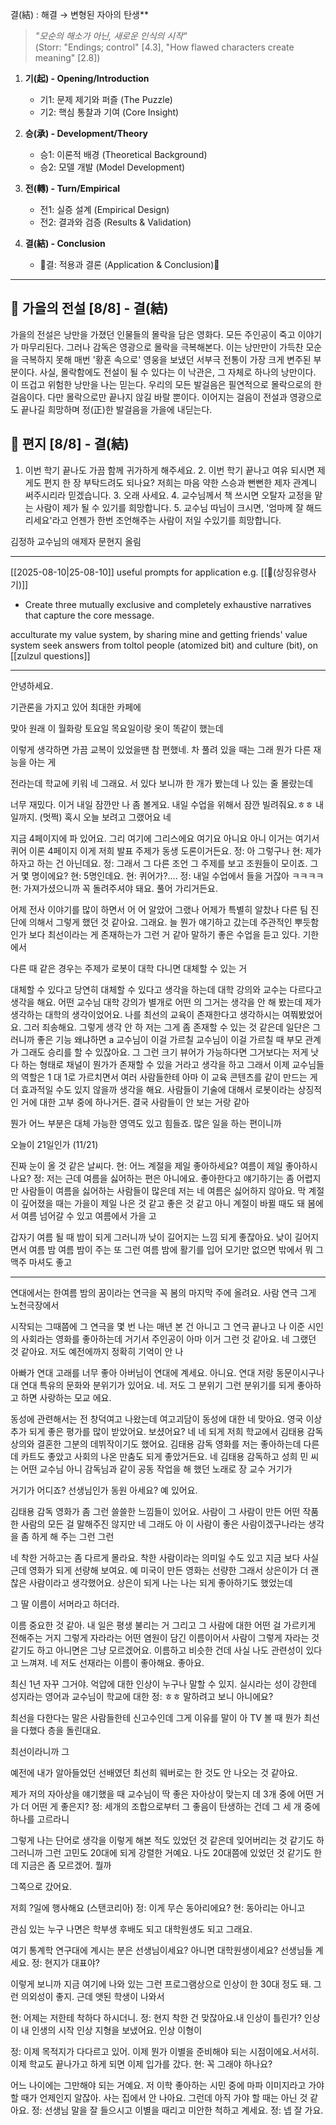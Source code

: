결(結) : 해결 → 변형된 자아의 탄생**

> _"모순의 해소가 아닌, 새로운 인식의 시작"_  
> (Storr: "Endings; control" [4.3], "How flawed characters create meaning" [2.8])

1. **기(起) - Opening/Introduction** 
   - 기1: 문제 제기와 퍼즐 (The Puzzle)
   - 기2: 핵심 통찰과 기여 (Core Insight)

2. **승(承) - Development/Theory** 
   - 승1: 이론적 배경 (Theoretical Background)
   - 승2: 모델 개발 (Model Development)

3. **전(轉) - Turn/Empirical** 
   - 전1: 실증 설계 (Empirical Design)
   - 전2: 결과와 검증 (Results & Validation)

4. **결(結) - Conclusion** 
   - 👾결: 적용과 결론 (Application & Conclusion)👾

---
## 🍂 가을의 전설 [8/8] - 결(結)
가을의 전설은 낭만을 가졌던 인물들의 몰락을 담은 영화다. 모든 주인공이 죽고 이야기가 마무리된다. 그러나 감독은 영광으로 몰락을 극복해본다. 이는 낭만만이 가득찬 모순을 극복하지 못해 매번 '황혼 속으로' 영웅을 보냈던 서부극 전통이 가장 크게 변주된 부분이다. 사실, 몰락함에도 전설이 될 수 있다는 이 낙관은, 그 자체로 하나의 낭만이다. 이 뜨겁고 위험한 낭만을 나는 믿는다. 우리의 모든 발걸음은 필연적으로 몰락으로의 한 걸음이다. 다만 몰락으로만 끝나지 않길 바랄 뿐이다. 이어지는 걸음이 전설과 영광으로도 끝나길 희망하며 정(正)한 발걸음을 가을에 내딛는다.

## 💌 편지 [8/8] - 결(結)
1. 이번 학기 끝나도 가끔 함께 귀가하게 해주세요. 2. 이번 학기 끝나고 여유 되시면 제게도 편지 한 장 부탁드려도 되나요? 저희는 마음 약한 스승과 뻔뻔한 제자 관계니 써주시리라 믿겠습니다. 3. 오래 사세요. 4. 교수님께서 책 쓰시면 오탈자 교정을 맡는 사람이 제가 될 수 있기를 희망합니다. 5. 교수님 따님이 크시면, '엄마께 잘 해드리세요'라고 언젠가 한번 조언해주는 사람이 저일 수있기를 희망합니다. 

김정하 교수님의 애제자 문현지 올림

---

[[2025-08-10|25-08-10]]
useful prompts for application e.g. [[👾(상징유령사기)]]
- Create three mutually exclusive and completely exhaustive narratives that capture the core message.

acculturate my value system, by sharing mine and getting friends' value system 
seek answers from toltol people (atomized bit) and culture (bit), on [[zulzul questions]]


-----

안녕하세요.

기관론을 가지고 있어 최대한 카페에

맞아 원래 이 월화랑 토요일 목요일이랑 옷이 똑같이 했는데

이렇게 생각하면 가끔 교복이 있었을땐 참 편했네. 차 풀려 있을 때는 그래 뭔가 다른 재능을 아는 게

전라는데 학교에 키워 네 그래요. 서 있다 보니까 한 개가 봤는데 나 있는 줄 몰랐는데

너무 재밌다. 이거 내일 잠깐만 나 좀 볼게요. 내일 수업을 위해서 잠깐 빌려줘요.ㅎㅎ 내일까지. (멋쩍) 혹시 오늘 보려고 그랬어요 네

지금 4페이지에 파 있어요. 그리 여기에 그리스에요 여기요 아니요 아니 이거는 여기서 퀴어 이론 4페이지 이게 저희 발표 주제가 동생 도론이거든요.
정: 아 그렇구나
현: 제가 하자고 하는 건 아닌데요. 
정: 그래서 그 다른 조언 그 주제를 보고 조원들이 모이죠. 그거 몇 명이에요? 
현: 5명인데요. 
현: 퀴어가?….
정: 내일 수업에서 들을 거잖아 ㅋㅋㅋㅋ
현: 가져가셨으니까 꼭 돌려주셔야 돼요.
풀어 가리거든요.

어제 전사 이야기를 많이 하면서 어 어 알았어 그랬나 어제가 특별히 알찼나 다른 팀 진단에 의해서 그렇게 했던 것 같아요.
그래요. 늘 뭔가 얘기하고 갔는데 주관적인 뿌듯함인가 보다 최선이라는 게 존재하는가 그런 거 같아 말하기 좋은 수업을 듣고 있다.
기한에서

다른 때 같은 경우는 주제가 로봇이 대학 다니면 대체할 수 있는 거

대체할 수 있다고 당연히 대체할 수 있다고 생각을 하는데 대학 강의와 교수는 다르다고 생각을 해요.
어떤 교수님 대학 강의가 별개로 어떤 의 그거는 생각을 안 해 봤는데 제가 생각하는 대학의 생각이었어요.
나를 최선의 교육이 존재한다고 생각하시는 여쭤봤었어요.
그러 죄송해요. 그렇게 생각 안 하 저는 그게 좀 존재할 수 있는 것 같은데 일단은 그러니까 좋은 기능 왜냐하면 a 교수님이 이걸 가르칠 교수님이 이걸 가르칠 때 부모 관계가 그래도 승리를 할 수 있잖아요.
그 그런 크기 뷰어가 가능하다면 그거보다는 저게 낫다 하는 형태로 채널이 뭔가가 존재할 수 있을 거라고 생각을 하고 그래서 이제 교수님들의 역할은 1 대 1로 가르치면서 여러 사람들한테 아마 이 교육 콘텐츠를 같이 만드는 게 더 효과적일 수도 있지 않을까 생각을 해요.
사람들이 기술에 대해서 로봇이라는 상징적인 거에 대한 고부 중에 하나거든.
결국 사람들이 안 보는 거랑 같아

뭔가 어느 부분은 대체 가능한 영역도 있고 힘들죠.
많은 일을 하는 편이니까

오늘이 21일인가 (11/21)

진짜 눈이 올 것 같은 날씨다. 
현: 어느 계절을  제일 좋아하세요? 여름이 제일 좋아하시나요?
정: 저는 근데 여름을 싫어하는 편은 아니에요. 좋아한다고 얘기하기는 좀 어렵지만 사람들이 여름을 싫어하는 사람들이 많은데 저는 네 여름은 싫어하지 않아요. 막 계절이 깊어졌을 때는 가을이 제일 나은 것 같고 좋은 것 같고 아니 계절이 바뀔 때도 돼 봄에서 여름 넘어갈 수 있고 여름에서 가을 고

갑자기 여름 될 때 밤이 되게 그러니까 낮이 길어지는 느낌 되게 좋잖아요.
낮이 길어지면서 여름 밤 여름 밤이 주는 또 그런 여름 밤에 활기를 입어 모기만 없으면 밖에서 뭐 그 맥주 마셔도 좋고

---

연대에서는 한여름 밤의 꿈이라는 연극을 꼭 봄의 마지막 주에 올려요.
사람 연극 그게 노천극장에서

시작되는 그때쯤에 그 연극을 몇 번 나는 매년 본 건 아니고 그 연극 끝나고 나 이준 시인의 사회라는 영화를 좋아하는데 거기서 주인공이 아마 이거 그런 것 같아요.
네 그랬던 것 같아요. 저도 예전에까지 정확히 기억이 안 나

아빠가 연대 고래를 너무 좋아 아버님이 연대에 계세요.
아니요. 연대 저랑 동문이시구나 대 연대 특유의 문화와 분위기가 있어요.
네. 저도 그 분위기 그런 분위기를 되게 좋아하고 하면 사랑하는 모교 에요.

동성에 관련해서는 전 창덕여고 나왔는데 여고괴담이 동성에 대한 네 맞아요.
영국 이상 추가 되게 좋은 평가를 많이 받았어요. 보셨어요?
네 네 되게 저희 학교에서 김태용 감독 상의와 결혼한 그분의 데뷔작이기도 했어요.
김태용 감독 영화를 저는 좋아하는데 다른 데 카트도 좋았고 사회의 나온 만춤도 되게 좋았거든요.
네 김태용 감독하고 성희 민 씨는 어떤 교수님 아니 감독님과 같이 공동 작업을 해 했던 노래로 장 교수 거기가

거기가 어디죠? 선생님인가 동원 아세요? 예 있어요.

김태용 감독 영화가 좀 그런 쓸쓸한 느낌들이 있어요.
사람이 그 사람이 만든 어떤 작품 한 사람의 모든 걸 말해주진 않지만 네 그래도 아 이 사람이 좋은 사람이겠구나라는 생각을 좀 하게 해 주는 그런 그런

네 착한 거하고는 좀 다르게 몰라요. 착한 사람이라는 의미일 수도 있고 지금 보다 사실 근데 영화가 되게 선량해 보여요.
예 미국이 만든 영화는 선량한 그래서 상은이가 더 괜찮은 사람이라고 생각했어요.
상은이 되게 나는 나는 되게 좋아하기도 했었는데

그 딸 이름이 서머라고 하더라.

이름 중요한 것 같아. 내 일은 평생 불리는 거 그리고 그 사람에 대한 어떤 걸 가르키게 전해주는 거지 그렇게 자라라는 어떤 염원이 담긴 이름이어서 사람이 그렇게 자라는 것 같기도 하고 아니면은 그냥 모르겠어요.
이름하고 비슷한 건데 사실 나도 관련성이 있다고 느껴져.
네 저도 선재라는 이름이 좋아해요. 좋아요.

최신 1년 자꾸 그거야. 억압에 대한 인상이 누구나 말할 수 있지.
실시라는 성이 강한데 성지라는 영어과 교수님이 학교에 대한 
정: ㅎㅎ 말하려고 보니 아니에요?

최선을 다한다는 말은 사람들한테 신고수인데 그게 이유를 말이 아 TV 볼 때 뭔가 최선을 다했다 층을 돌린대요.

최선이라니까 그

예전에 내가 알아들었던 선배였던 최선희 웨버로는 한 것도 안 나오는 것 같아요.

제가 저의 자아상을 얘기했을 때 교수님이 딱 좋은 자아상이 맞는지 데 3개 중에 어떤 거가 더 어떤 게 좋은지?
정: 세개의 조합으로부터 그 좋음이 탄생하는 건데 그 세 개 중에 하나를 고르라니

그렇게 나는 단어로 생각을 이렇게 해본 적도 있었던 것 같은데 잊어버리는 것 같기도 하 그러니까 그런 고민도 20대에 되게 강렬한 거예요.
나도 20대쯤에 있었던 것 같기도 한데 지금은 좀 모르겠어.
뭘까

그쪽으로 갔어요.

저희 ?일에 행사해요 (스탠코리아)
정: 이게 무슨 동아리에요?
현: 동아리는 아니고

관심 있는 누구 나면은 학부생 후배도 되고 대학원생도 되고 그래요.

여기 통계학 연구대에 계시는 분은 선생님이세요?
아니면 대학원생이세요? 선생님들 계세요.
정: 현지가 대표야?

이렇게 보니까 지금 여기에 나와 있는 그런 프로그램상으로 인상이 한 30대 정도 돼. 그런 의외성이 좋지. 근데 앳된 학생이 나와서

현: 어제는 저한테 착하다 하시더니. 
정: 현지 착한 건 맞잖아요.내 인상이 틀린가? 인상이 내 인생의 시작 인상 지형을 보냈어요. 인상 이형이

정: 이제 목적지가 다다르고 있어. 이제 뭔가 이별을 준비해야 되는 시점이에요.서서히. 이제 학교도 끝나가고 하게 되면 이제 입가를 갔다. 
현: 꼭 그래야 하나요?

어느 나이에는 그만해야 되는 거예요. 저 이학 좋아하는 시민 중에 마파 이미지라고 가야 할 때가 언제인지 알잖아.
사는 집에서 안 나아요. 그런데 아직 가야 할 때는 아닌 것 같아요.
정: 선생님 말을 잘 들으시고 이별을 때리고 미안한 척하고 계세요.
정: 넵 잘 가요.